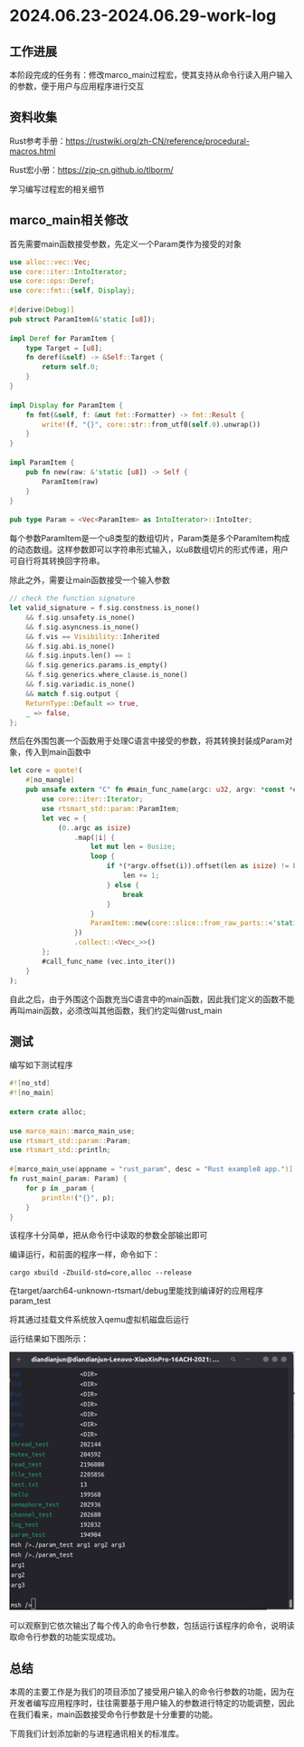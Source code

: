 # 2024.06.23-2024.06.29-work-log

## 工作进展

本阶段完成的任务有：修改marco_main过程宏，使其支持从命令行读入用户输入的参数，便于用户与应用程序进行交互

## 资料收集

Rust参考手册：https://rustwiki.org/zh-CN/reference/procedural-macros.html

Rust宏小册：https://zjp-cn.github.io/tlborm/

学习编写过程宏的相关细节

## marco_main相关修改

首先需要main函数接受参数，先定义一个Param类作为接受的对象

```rust
use alloc::vec::Vec;
use core::iter::IntoIterator;
use core::ops::Deref;
use core::fmt::{self, Display};

#[derive(Debug)]
pub struct ParamItem(&'static [u8]);

impl Deref for ParamItem {
    type Target = [u8];
    fn deref(&self) -> &Self::Target {
        return self.0;
    }
}

impl Display for ParamItem {
    fn fmt(&self, f: &mut fmt::Formatter) -> fmt::Result {
        write!(f, "{}", core::str::from_utf8(self.0).unwrap())
    }
}

impl ParamItem {
    pub fn new(raw: &'static [u8]) -> Self {
        ParamItem(raw)
    }
}

pub type Param = <Vec<ParamItem> as IntoIterator>::IntoIter;
```

每个参数ParamItem是一个u8类型的数组切片，Param类是多个ParamItem构成的动态数组。这样参数即可以字符串形式输入，以u8数组切片的形式传递，用户可自行将其转换回字符串。

除此之外，需要让main函数接受一个输入参数

```Rust
// check the function signature
let valid_signature = f.sig.constness.is_none()
    && f.sig.unsafety.is_none()
    && f.sig.asyncness.is_none()
    && f.vis == Visibility::Inherited
    && f.sig.abi.is_none()
    && f.sig.inputs.len() == 1
    && f.sig.generics.params.is_empty()
    && f.sig.generics.where_clause.is_none()
    && f.sig.variadic.is_none()
    && match f.sig.output {
    ReturnType::Default => true,
    _ => false,
};
```

然后在外围包裹一个函数用于处理C语言中接受的参数，将其转换封装成Param对象，传入到main函数中

```rust
let core = quote!(
    #[no_mangle]
    pub unsafe extern "C" fn #main_func_name(argc: u32, argv: *const *const u8) {
        use core::iter::Iterator;
        use rtsmart_std::param::ParamItem;
        let vec = {
            (0..argc as isize)
                .map(|i| {
                    let mut len = 0usize;
                    loop {
                        if *(*argv.offset(i)).offset(len as isize) != b'\0' {
                            len += 1;
                        } else {
                            break
                        }
                    }
                    ParamItem::new(core::slice::from_raw_parts::<'static, _>(*argv.offset(i), len))
                })
                .collect::<Vec<_>>()
        };
        #call_func_name (vec.into_iter())
    }
);
```

自此之后，由于外围这个函数充当C语言中的main函数，因此我们定义的函数不能再叫main函数，必须改叫其他函数，我们约定叫做rust_main

## 测试

编写如下测试程序

```Rust
#![no_std]
#![no_main]

extern crate alloc;

use marco_main::marco_main_use;
use rtsmart_std::param::Param;
use rtsmart_std::println;

#[marco_main_use(appname = "rust_param", desc = "Rust example8 app.")]
fn rust_main(_param: Param) {
    for p in _param {
        println!("{}", p);
    }
}
```

该程序十分简单，把从命令行中读取的参数全部输出即可

编译运行，和前面的程序一样，命令如下：

```shell
cargo xbuild -Zbuild-std=core,alloc --release
```

在target/aarch64-unknown-rtsmart/debug里能找到编译好的应用程序param_test

将其通过挂载文件系统放入qemu虚拟机磁盘后运行

运行结果如下图所示：

![](../img/2024.06.23-2024.06.29-work-log/result.png)

可以观察到它依次输出了每个传入的命令行参数，包括运行该程序的命令，说明读取命令行参数的功能实现成功。

## 总结

本周的主要工作是为我们的项目添加了接受用户输入的命令行参数的功能，因为在开发者编写应用程序时，往往需要基于用户输入的参数进行特定的功能调整，因此在我们看来，main函数接受命令行参数是十分重要的功能。

下周我们计划添加新的与进程通讯相关的标准库。